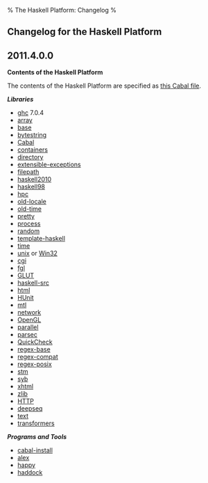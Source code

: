 % The Haskell Platform: Changelog
%

Changelog for the Haskell Platform
-------------------

2011.4.0.0
----------

**Contents of the Haskell Platform** 

The contents of the Haskell Platform are specified
as [this Cabal file](http://code.haskell.org/haskell-platform/haskell-platform.cabal).

***Libraries***

 * [ghc] 7.0.4
 * [array]
 * [base]
 * [bytestring]
 * [Cabal]
 * [containers]
 * [directory]
 * [extensible-exceptions]
 * [filepath]
 * [haskell2010]
 * [haskell98]
 * [hpc]
 * [old-locale]
 * [old-time]
 * [pretty]
 * [process]
 * [random]
 * [template-haskell]
 * [time]
 * [unix] or [Win32]
 * [cgi]
 * [fgl]
 * [GLUT]
 * [haskell-src]
 * [html]
 * [HUnit]
 * [mtl]
 * [network]
 * [OpenGL]
 * [parallel]
 * [parsec]
 * [QuickCheck]
 * [regex-base]
 * [regex-compat]
 * [regex-posix]
 * [stm]
 * [syb]
 * [xhtml]
 * [zlib]
 * [HTTP]
 * [deepseq]
 * [text]
 * [transformers]

***Programs and Tools***

 * [cabal-install]
 * [alex]
 * [happy]
 * [haddock]

[base]: http://hackage.haskell.org/package/base
[array]: http://hackage.haskell.org/package/array
[bytestring]: http://hackage.haskell.org/package/bytestring
[Cabal]: http://hackage.haskell.org/package/Cabal
[containers]: http://hackage.haskell.org/package/containers
[directory]: http://hackage.haskell.org/package/directory
[extensible-exceptions]: http://hackage.haskell.org/package/extensible-exceptions
[filepath]: http://hackage.haskell.org/package/filepath
[haskell98]: http://hackage.haskell.org/package/haskell98
[haskell2010]: http://hackage.haskell.org/package/haskell2010
[hpc]: http://hackage.haskell.org/package/hpc
[old-locale]: http://hackage.haskell.org/package/old-locale
[old-time]: http://hackage.haskell.org/package/old-time
[pretty]: http://hackage.haskell.org/package/pretty
[process]: http://hackage.haskell.org/package/process
[random]: http://hackage.haskell.org/package/random
[template-haskell]: http://hackage.haskell.org/package/template-haskell
[time]: http://hackage.haskell.org/package/time
[unix]: http://hackage.haskell.org/package/unix
[Win32]: http://hackage.haskell.org/package/Win32
[cgi]: http://hackage.haskell.org/package/cgi
[fgl]: http://hackage.haskell.org/package/fgl
[GLUT]: http://hackage.haskell.org/package/GLUT
[haskell-src]: http://hackage.haskell.org/package/haskell-src
[html]: http://hackage.haskell.org/package/html
[HUnit]: http://hackage.haskell.org/package/HUnit
[mtl]: http://hackage.haskell.org/package/mtl
[network]: http://hackage.haskell.org/package/network
[OpenGL]: http://hackage.haskell.org/package/OpenGL
[parallel]: http://hackage.haskell.org/package/parallel
[parsec]: http://hackage.haskell.org/package/parsec
[QuickCheck]: http://hackage.haskell.org/package/QuickCheck
[regex-base]: http://hackage.haskell.org/package/regex-base
[regex-compat]: http://hackage.haskell.org/package/regex-compat
[regex-posix]: http://hackage.haskell.org/package/regex-posix
[stm]: http://hackage.haskell.org/package/stm
[syb]: http://hackage.haskell.org/package/syb
[xhtml]: http://hackage.haskell.org/package/xhtml
[zlib]: http://hackage.haskell.org/package/zlib
[HTTP]: http://hackage.haskell.org/package/HTTP
[deepseq]: http://hackage.haskell.org/package/deepseq
[text]: http://hackage.haskell.org/package/text
[transformers]: http://hackage.haskell.org/package/transformers

[ghc]: http://haskell.org/ghc
[alex]: http://haskell.org/alex
[happy]: http://haskell.org/happy
[haddock]: http://haskell.org/haddock
[cabal-install]: http://hackage.haskell.org/package/cabal-install
